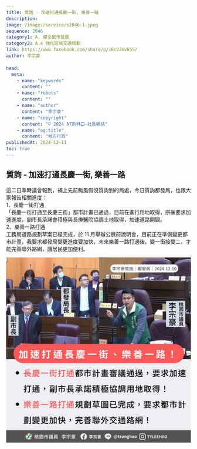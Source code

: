 ```yaml
---
title: 質詢 - 加速打通長慶一街, 樂善一路
description:
image: /images/service/s2046-1.jpeg
sequence: 2046
category1: A. 健全都市發展
category2: A.4 強化區域交通規劃
link: https://www.facebook.com/share/p/18c22mvB55/
author: 李宗豪

head:
  meta:
    - name: "keywords"
      content: ""
    - name: "robots"
      content: ""
    - name: "author"
      content: "李宗豪"
    - name: "copyright"
      content: "© 2024 A7新林口-社區網站"
    - name: "og:title"
      content: "地方行政"
publishedAt: 2024-12-11
toc: true
---
```


## 質詢 - 加速打通長慶一街, 樂善一路

這二日準時議會報到，補上先前颱風假沒質詢到的局處，今日質詢都發局，也跟大家報告相關進度：  
1、長慶一街打通  
「長慶一街打通至長慶三街」都市計畫已通過，目前在進行用地取得，宗豪要求加速進度，副市長承諾會積極與長庚醫院協調土地取得，加速道路開闢。  
2、樂善一路打通  
工務局道路規劃草案已經完成，於 11 月舉辦公展前說明會，目前正在準備變更都市計畫，我要求都發局變更進度要加快，未來樂善一路打通後，變一銜接變二，才能完善聯外路網，讓居民更加便利。

![s2046-1.jpeg](/images/service/s2046-1.jpeg)
